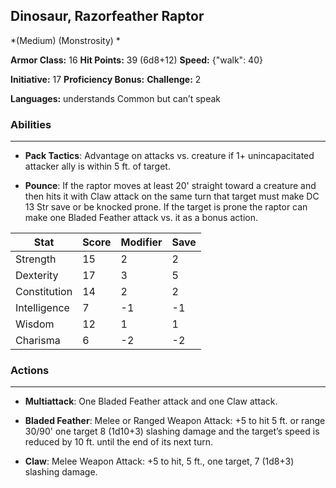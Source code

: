 ## Dinosaur, Razorfeather Raptor
*(Medium) (Monstrosity) *

**Armor Class:** 16
**Hit Points:** 39 (6d8+12)
**Speed:** {"walk": 40}

**Initiative:** 17
**Proficiency Bonus:**
**Challenge:** 2

**Languages:** understands Common but can’t speak

### Abilities
 --- 
- **Pack Tactics**: Advantage on attacks vs. creature if 1+ unincapacitated attacker ally is within 5 ft. of target.

- **Pounce**: If the raptor moves at least 20' straight toward a creature and then hits it with Claw attack on the same turn that target must make DC 13 Str save or be knocked prone. If the target is prone the raptor can make one Bladed Feather attack vs. it as a bonus action.



| Stat | Score | Modifier | Save |
| ---- | ---- | ---- | ---- |
| Strength | 15 | 2 | 2 |
| Dexterity | 17 | 3 | 5 |
| Constitution | 14 | 2 | 2 |
| Intelligence | 7 | -1 | -1 |
| Wisdom | 12 | 1 | 1 |
| Charisma | 6 | -2 | -2 |

### Actions
 --- 
- **Multiattack**: One Bladed Feather attack and one Claw attack.

- **Bladed Feather**: Melee or Ranged Weapon Attack: +5 to hit 5 ft. or range 30/90' one target 8 (1d10+3) slashing damage and the target’s speed is reduced by 10 ft. until the end of its next turn.

- **Claw**: Melee Weapon Attack: +5 to hit, 5 ft., one target, 7 (1d8+3) slashing damage.

